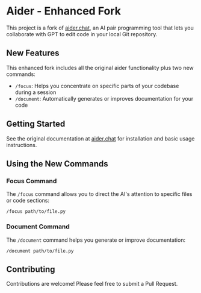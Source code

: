 # Aider - Enhanced Fork

This project is a fork of [aider.chat](https://aider.chat/), an AI pair programming tool that lets you collaborate with GPT to edit code in your local Git repository.

## New Features

This enhanced fork includes all the original aider functionality plus two new commands:

- `/focus`: Helps you concentrate on specific parts of your codebase during a session
- `/document`: Automatically generates or improves documentation for your code

## Getting Started

See the original documentation at [aider.chat](https://aider.chat/) for installation and basic usage instructions.

## Using the New Commands

### Focus Command

The `/focus` command allows you to direct the AI's attention to specific files or code sections:

```
/focus path/to/file.py
```

### Document Command

The `/document` command helps you generate or improve documentation:

```
/document path/to/file.py
```

## Contributing

Contributions are welcome! Please feel free to submit a Pull Request.
